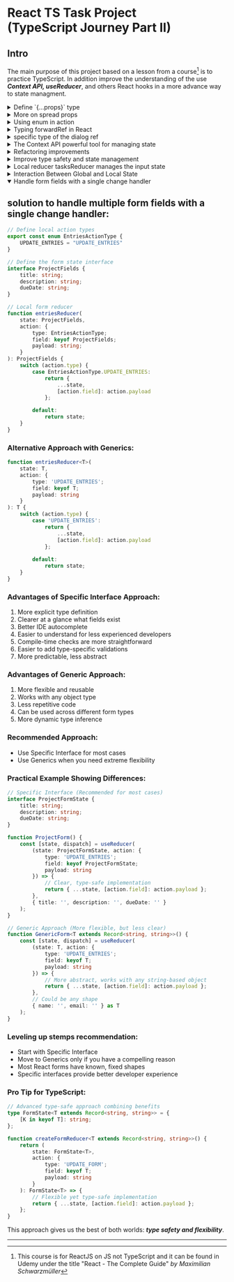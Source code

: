 # React TS Task Project <br> (TypeScript Journey Part II)

## Intro
The main purpose of this project based on a lesson from a course[^1] is to practice TypeScript. In addition improve the understanding of the use ***Context API, useReducer***, and others React hooks in a more advance way to state managment.

<details><summary>Define `{...props}` type</summary>
 
## How to define the spread property in a component
### Narrowing came to the rescue
 
 I spent quite a lot of time trying to solve this doubt on how to type the spread property of a component what is shown in the next snippet:

---

 ```ts
interface InputProps { 
isTextarea: boolean, 
label: string, 
props: // Which type is this? 
} 

export default function input({ isTextarea, label, ...props }: InputProps)
{ 
  return ( 
    <p>
      <label htmlFor="">{label}</label> 
      {isTextarea ? <textarea {...props} /> : <input {...props} />} 
    </p> 
) 
}
 ```
For the props field in the InputProps interface, we want to account for the different props accepted by `<textarea>` and `<input>`. Since textarea and input elements share many props but also have unique ones, we can use TypeScript's built-in utility types. 

## Solution

We can use a discriminated union to conditionally handle the props depending on the isTextarea flag. Here's how:

```ts
import React from "react";

interface InputPropsBase {
  label: string;
}

interface InputPropsTextArea extends InputPropsBase {
  isTextarea: true;
  props?: React.TextareaHTMLAttributes<HTMLTextAreaElement>;
}

interface InputPropsInput extends InputPropsBase {
  isTextarea: false;
  props?: React.InputHTMLAttributes<HTMLInputElement>;
}

type InputProps = InputPropsTextArea | InputPropsInput;
```
## Explanation
1. **Base Properties:**<br>
   * The label property is common to both cases, so it's extracted into a base interface InputPropsBase.

2. **Conditional Props:**<br>
   * *InputPropsTextArea:* Includes isTextarea: true and allows `React.TextareaHTMLAttributes<HTMLTextAreaElement> as props`.
   * *InputPropsInput:* Includes isTextarea: false and allows `React.InputHTMLAttributes<HTMLInputElement> as props`.

3. **Discriminated Union:**<br>
   * Using `isTextarea` as the discriminator ensures that TypeScript will enforce the correct props type based on its value.

4. **Default Props:**<br>
   * Added `props = {}` to avoid undefined props when spreading.

However the spread operator `(...props)` does not automatically narrow the type of props to either `React.TextareaHTMLAttributes<HTMLTextAreaElement>` or `React.InputHTMLAttributes<HTMLInputElement>` based on `isTextarea`. Like:

```ts
export default function Input({ isTextarea, label, props = {} }: InputProps) {
  return (
    <p>
      <label htmlFor="">{label}</label>
      {isTextarea ? (
        <textarea {...props} /> //This going to cause a mismatch
      ) : (
        <input {...props} /> //This going to cause a mismatch
      )}
    </p>
  );
}

```
It's going to attempt to assign the full union of both types to each element, causing a mismatch for event handlers like `onChange`.

We need to narrow the type explicitly before spreading props. 

### Narrow Props Based on isTextarea

```ts
export default function Input({ isTextarea, label, props = {} }: InputProps) {
  if (isTextarea) {
    // Narrow to TextArea props
    const textareaProps = props as React.TextareaHTMLAttributes<HTMLTextAreaElement>;
    return (
      <p>
        <label htmlFor="">{label}</label>
        <textarea {...textareaProps} />
      </p>
    );
  } else {
    // Narrow to Input props
    const inputProps = props as React.InputHTMLAttributes<HTMLInputElement>;
    return (
      <p>
        <label htmlFor="">{label}</label>
        <input {...inputProps} />
      </p>
    );
  }
}
```
## Explanation 
1. **Explicit Type Narrowing:**<br>
  Before spreading props, explicitly cast props to the correct type (`TextareaHTMLAttributes` or `InputHTMLAttributes`) using a `const` assignment.This ensures TypeScript knows the exact type of props when spreading into the respective element.

2. **Union Resolution:**<br>
  The conditional `if (isTextarea)` ensures TypeScript understands which branch is active, allowing us to safely narrow props.

3. **Safe Spreading:**<br>
  After narrowing, spreading `textareaProps` or `inputProps` will no longer throw type errors, as their types align perfectly with the attributes of `<textarea>` and `<input>` respectively.

***TypeScript's type narrowing** requires clear distinctions in code flow, and unions don’t automatically propagate to props when destructuring. By explicitly casting and separating the logic, we ensure correctness.*

</details>

<details><summary>More on spread props</summary>
 
##  Using `onClick` in a `<button>`
```ts
import React from "react";

interface ButtonProps extends React.ButtonHTMLAttributes<HTMLButtonElement> {
  label: string;
}

export default function Button({ label, ...props }: ButtonProps) {
  return (
    <button {...props}>
      {label}
    </button>
  );
}
```
###  Explanation:
By extending `React.ButtonHTMLAttributes<HTMLButtonElement>`, the Button component automatically supports all valid attributes of a `<button>`, such as onClick, disabled, type, etc.
 
### TypeScript Validation
1. **TypeScript ensures that:**

   - `onClick` is properly typed as <br>
   `(event: React.MouseEvent<HTMLButtonElement>) => void.`
   - Other invalid attributes are caught. For example, passing an invalid attribute like rows to a `<button>` would result in an error:
```ts
<Button label="Invalid Button" rows={3} /> // ❌ Error: 'rows' does not exist on type 'ButtonHTMLAttributes<HTMLButtonElement>'
```
### Key Takeaways
   - onClick is an intrinsic attribute of `<button>`, and we don’t need to define it explicitly in our interface when extending `React.ButtonHTMLAttributes<HTMLButtonElement>`.
   - Using TypeScript’s intrinsic attributes for HTML elements ensures our props are aligned with the standard DOM attributes.

### Why Use label Instead of children?
1. **Semantic Clarity:**
   - label explicitly communicates that the string is the button's text content.
   - children is more generic and implies flexibility (e.g., the ability to nest other components).
2. **Consistency:**
   - If your component has other structured props (like icon, variant, etc.), using label keeps the API clear and avoids ambiguity:
```ts
<Button label="Click Me" icon={<Icon />} variant="primary" />;
```
3. **Flexibility for Other Features:**
   - If we later decide to allow additional customizations (like an optional icon or aria-label for accessibility), having a dedicated label makes it easier to manage:
```ts
interface ButtonProps extends React.ButtonHTMLAttributes<HTMLButtonElement> {
  label: string; // Text shown on the button
  icon?: React.ReactNode; // Optional icon to display
}

<Button label="Click Me" icon={<Icon />} />;
```
### Comparison
Using children:
```ts
<Button onClick={() => alert("Clicked!")}>Click Me</Button>;
```
Using label:
```ts
<Button onClick={() => alert("Clicked!")} label="Click Me" />;
```
Both work, but the second option (label) is more explicit for text-only buttons.
</details>
<details><summary>Using enum in action</summary>
 
##  Criteria of using enum
Using an enum for ActionType in reducers can make our code clearer and safer by:

1. **Providing a single source of truth:** The enum creates a set list of possible action types, making it easy to update action names in one place. It avoids typos that might happen if you used plain strings each time and provides TypeScript's auto-complete.

2. **Improving type safety:** When using enum with a union type (like Action), TypeScript can catch when an invalid action type is passed. Without an enum, you'd rely on string literals, which are more error-prone.

3. **Better readability:** enum values are descriptive, improving code readability when you use them in a switch statement or within the reducer. This makes it immediately clear what actions the reducer supports.

In this setup, ActionType is reusable if you expand the app, ensuring consistency in any part of the app that uses these actions.

</details>
<details><summary>Typing forwardRef in React</summary>
 
## Properly type our React.forwardRef function for Input
### handle the ref argument
So starting with this part of the Input component:
```ts
const Input = React.forwardRef(function Input({ isTextarea, label, props = {} }: InputProps, ref) {
    //code...
    <textarea ref={ref} className={classesInput} {...textareaProps} />
    //more code...
    <input ref={ref} className={classesInput} {...inputProps} />
    })
```
 To properly type our `React.forwardRef` function for `Input`, we need to handle the ref argument and its typing. Since ref will either point to a textarea or an input element based on the `isTextarea` prop, you'll need to define a generic type that accommodates both.

Here’s the updated and typed `React.forwardRef` implementation:
```ts
// models.read-the-docs
interface InputPropsBase {
    label: string;
}

interface InputPropsTextArea extends InputPropsBase {
    isTextarea: true;
    props?: React.TextareaHTMLAttributes<HTMLTextAreaElement>;
}

interface InputPropsInput extends InputPropsBase {
    isTextarea: false;
    props?: React.InputHTMLAttributes<HTMLInputElement>;
}

type InputProps = InputPropsTextArea | InputPropsInput;

// Input.tsx
const Input = React.forwardRef<
    HTMLTextAreaElement | HTMLInputElement,
    InputProps
>(function Input({ isTextarea, label, props = {} }: InputProps, ref) {
  //code...
    <textarea
        ref={ref as React.Ref<HTMLTextAreaElement>}
        className={classesInput}
        {...textareaProps}
    />
    //more code...
    <input
        ref={ref as React.Ref<HTMLInputElement>}
        className={classesInput}
        {...inputProps}
    />
    })
```
### Key Changes and Explanation:
1. **ForwardRef Type:**
   - The `React.forwardRef` generic type is defined as `<HTMLTextAreaElement | HTMLInputElement, InputProps>`.
   - This ensures the ref can point to either an HTMLTextAreaElement or an `HTMLInputElement`, based on `isTextarea`.
2. **Casting ref:**
   - Inside the conditional branches, the ref is cast to the appropriate type using `React.Ref<HTMLTextAreaElement>` or `React.Ref<HTMLInputElement>`.
3. **Fallback for props:**
   - The props property in InputProps is still optional and defaults to an empty object ({}).
### Usage:
When consuming the Input component with a ref, TypeScript will correctly infer the type based on the isTextarea prop:
```ts
// NewProject.tsx
import React from "react";
import Input from "./Input";

export default function NewProject() {

    const title = React.useRef<HTMLInputElement>(null);
    const description = React.useRef<HTMLTextAreaElement>(null);
    const dueDate = React.useRef<HTMLInputElement>(null);
     return (
      // code component
       <Input
                    ref={title}
                    isTextarea={false}
                    label="Title"
                    props={{ type: "text", placeholder: "Enter text" }}
                />
                <Input
                    ref={description}
                    label="Description"
                    props={{ placeholder: "Enter your description" }}
                    isTextarea
                />
                <Input
                    ref={dueDate}
                    isTextarea={false}
                    label="Due Date"
                    props={{ type: "date" }}
                />
      //more code...
     )
   }
 ```
</details>
<details><summary>specific type of the dialog ref </summary>
 
## Defining type in Modal component 
```ts
//Modal.tsx
//code of the component
            open() {
                if (dialog.current !== undefined) dialog.current.showModal(); // ❌Error: Property 'showModal' does not exist on type 'never'.ts(2339) 
            }
//some more code..
            <dialog ref={dialog}>{children}</dialog>, // ❌Error:  Type 'MutableRefObject<undefined>' is not assignable to type 'LegacyRef<HTMLDialogElement> | undefined'. Type 'MutableRefObject<undefined>' is not assignable to type 'RefObject<HTMLDialogElement>'. Types of property 'current' are incompatible. Type 'undefined' is not assignable to type 'HTMLDialogElement | null'.ts(2322)
```
###  Solution
 By default, `React.useRef()` is initialized with undefined, leading TypeScript to infer the type as `MutableRefObject<undefined>`. Since we're working with an HTML `<dialog>` element, we should provide the correct type for the dialog `ref: HTMLDialogElement | null`.
Here's a corrected version of your Modal component:

```ts
// Ensure the modal root exists
const modalRoot = document.getElementById("modal-root");

const Modal = forwardRef(function Modal(
  { children }: ModalProps,
  ref: React.Ref<{ open: () => void }>
) {
  // Define the ref with the correct type
  const dialog = useRef<HTMLDialogElement | null>(null);

  // Use imperative handle to expose functions to the parent component
  useImperativeHandle(ref, () => ({
    open() {
      if (dialog.current) {
        dialog.current.showModal();
      }
    },
  }));

  // Render the dialog inside the modal root using portals
  if (modalRoot) {
    return createPortal(
      <dialog ref={dialog}>{children}</dialog>,
      modalRoot
    );
  }

  return null;
});
```
## Explanation of Fixes:
1. **Type for dialog Ref:**
   - Changed `const dialog = useRef();` to `const dialog = useRef<HTMLDialogElement | null>(null);` to specify that the dialog ref references an HTML `<dialog>` element.
2. **useImperativeHandle Type:**
   - Defined the type of `ref` as `React.Ref<{ open: () => void }>` to specify that the parent component can use the open function.
3. **Portal Check:**
   - Added a check for modalRoot to handle cases where modal-root is missing, ensuring a graceful fallback.
4. **createPortal Typing:**
   - Fixed dialog ref type mismatch by ensuring it matches the expected type `React.RefObject<HTMLDialogElement>`.
*This should eliminate the TypeScript errors and ensure proper type safety in your component.*

## Why ref as React.Ref<{ open: () => void }>?
1. **Default Behavior of ref:**
   - Normally, a ref in React points directly to an element (`HTMLDialogElement`, `HTMLDivElement`, etc.). However, when you use `forwardRef` with imperative handles, you're essentially customizing what the parent can "see" through that ref.

2. **Custom API for the Parent:**
   - Instead of exposing the raw DOM node (HTMLDialogElement), you're exposing an object with specific methods, like `{ open: () => void }`. TypeScript requires we to explicitly define the shape of that object.

3. **React's Ref Type:**<br>
The type `React.Ref<T>` represents a ref that can either:
   - Be a callback ref (function).
   - Be a `RefObject<T>` (created by useRef).
   - Or be null.

Since our component will expose the open() method, we declare the ref type as `React.Ref<{ open: () => void }>`, letting TypeScript know exactly what the parent will receive.
</details>

<details><summary>The Context API powerful tool for managing state</summary>
 
##  The Context API in ReactJS
 The Context API in ReactJS is a powerful tool for managing state and passing data through a component tree without prop drilling. When combined with TypeScript, it provides additional advantages, but it also introduces specific challenges. Below is a detailed breakdown:

## Advantages of Context API with TypeScript
1. **Avoids Prop Drilling**

   - Context simplifies the process of passing data deeply nested in a component tree. This is especially useful for global states like themes, authentication, or language preferences.
2. **Improved Type Safety**

   - TypeScript ensures that the context's shape is consistent across components. With well-defined types, developers are less prone to runtime errors caused by mismatched data structures.
3. **Better Developer Experience**

   - Intellisense in IDEs (e.g., VSCode) leverages TypeScript types, making it easier to use context values correctly and reducing the learning curve for new developers.
4. **Scalability for Small to Medium Apps**

   - Context API works well for apps with manageable state requirements, providing a simpler alternative to libraries like Redux for medium-sized projects.
5. **Integration with useReducer**

   - Combining Context with **useReducer** and **TypeScript** allows for fine-grained control over state and action types, enabling a structured state management approach.
6. **No Additional Dependencies**

   - Context API is built into React, eliminating the need for external libraries. TypeScript complements it seamlessly without requiring extra tools.

## Disadvantages of Context API with TypeScript
1. **Verbose Type Definitions**

   - Defining types for the context, provider, and consumer can be tedious, especially for complex contexts. <br> Example:
```ts
interface ContextProps {
    selectedProjectId: undefined | null | ProjectProps["id"];
    projects: ProjectProps[];
    onStartAddProject(): void;
    onCancelProject: () => void;
    onSelectedProject: (id: ProjectProps["id"]) => void;
    onAddProject: (projectData: ProjectFieldsProps) => void;
    onDeleteProject: () => void;
    project: ProjectProps | undefined;
    highlightSelectedID: ProjectProps["id"];
}
```

2. **Performance Overhead**

   - Context updates can trigger re-renders of all components consuming the context, even if they don't need the updated value. Managing performance with memoization and optimization becomes crucial.
3. **Boilerplate Code**

   - Creating the context, provider, and consumer involves repetitive patterns. With TypeScript, this can feel even more cumbersome due to the explicit type annotations.
4. **Scaling Issues**

   - For larger applications, using multiple contexts or deeply nested providers can lead to "provider hell." Managing multiple contexts with TypeScript requires meticulous type organization.
5. **Debugging Challenges**

   - Debugging context value propagation and unintended re-renders can be challenging. The TypeScript layer may make issues harder to trace due to the abstraction of types.
6. **Limited Suitability for Complex State Management**

   - For highly complex or frequently changing states, Context API becomes less efficient. Libraries like Redux or Zustand, which integrate well with TypeScript, may be better alternatives.
## When to Use Context API with TypeScript
- Small to medium-sized projects with straightforward global state requirements.
- Apps where type safety and structured data passing are critical.
- When avoiding external state management libraries like Redux or Zustand.
## When to Avoid or Limit Context API
- Large-scale projects with extensive state or complex interdependencies.
- Scenarios requiring frequent updates across unrelated components (better handled with ***Redux, Zustand***, or similar).

</details>
<details><summary>Refactoring improvements</summary>
 
## Organization & Avoiding Performance Overhead
1. **Better Type Organization:**

   - Separated types into dedicated files for better organization
   - Used more specific naming conventions
   - Added type aliases for commonly used types
   - Removed redundant interfaces and consolidated types


2. **Performance Optimizations:**

    - Split the context into separate state and dispatch contexts to prevent unnecessary rerenders
    - Added useCallback and useMemo hooks for memoization
    - Created custom hooks to encapsulate logic and provide better reusability
    - Moved complex computations into hooks


3. **Code Structure Improvements:**

   - Separated concerns into different files (types, actions, reducer, hooks)
   - Created a custom useProjects hook to encapsulate all project-related logic
   - Improved naming conventions for better clarity
   - Added better error handling in context hooks


5. **State Management Improvements:**

    - Simplified the state structure
    - Made the reducer more predictable with better type safety
    - Added proper null checks in the reducer
    - Improved action type naming for better debugging


6. **Additional Safety Features:**

    - Added runtime checks for context usage
    - Improved type safety throughout the application
    - Added proper undefined checks
    - Made the initial state more explicit


7. **Developer Experience Improvements:**

    - Better file organization
    - More consistent naming conventions
    - Improved type exports
    - Better separation of concerns
 

</details>
<details><summary>Improve type safety and state management</summary>
 
##  Making the states even more explicit and type-safe
```ts
import { Project, ProjectId } from "./project";

export type ProjectViewState =
    | { type: "NO_SELECTION" }
    | { type: "ADDING_NEW" }
    | { type: "SELECTED"; projectId: ProjectId };

export interface ProjectState {
    viewState: ProjectViewState;
    projects: Project[];
}
```
1. **Type-Safe View States:**

    - Used discriminated unions to make states explicit and type-safe
    - Each state carries its own relevant data
    - Impossible to access invalid state combinations
    - TypeScript can infer the correct types in each state


2. Simplified State Checks:

    - No more null/undefined checks needed
    - Pattern matching in switch statements is type-safe
    - Helper methods in useProjects for state checking


3. Better Type Safety:

    - The reducer can't accidentally return invalid states
    - Components get proper type inference
    - State transitions are more explicit and safer


4. Improved Developer Experience:

    - Better IDE support with type hints
    - Easier to understand state flow
    - Less prone to runtime errors
    - More maintainable code


5. Performance Benefits:

    - Cleaner memoization
    - More efficient state updates
    - Better state organization
 

</details>
<details><summary>Local reducer tasksReducer manages the input state</summary>
 I added a new component to add tasks to the project app, first my approach was with React.useRef() hook. 

 ```ts
export default function NewTask() {
    const { addTask } = useProjects();
    const entryTaskRef = React.useRef<HTMLInputElement>(null);
    const handleSave = () => {
        if (!entryTaskRef.current) return null;
        const enterTask = entryTaskRef.current.value;
        addTask({ text: enterTask });
        entryTaskRef.current.value = "" //DOM manipulation
    }

    return (
        <div className="flex gap-4">
            <Input ref={entryTaskRef} label="Task" props={{ placeholder: "Enter a task" }} />
            <Button onClick={handleSave} label="Add task" variant="text" />
        </div>
    );
}
```
Thou this approach has some advantages like:
1. Direct DOM manipulation for clearing input
2. Accessing input value directly
3. Simple implementation

It's not a recommended solution so I opted for a local reducer
##  Local reducer tasksReducer manages the input state

```ts
// Define a local action type for the input
const enum LocalActionType {
    SET_TASK_TEXT = "SET_TASK_TEXT",
    CLEAR_TASK_TEXT = "CLEAR_TASK_TEXT"
}

// Local reducer for managing input state
function tasksReducer(state: string, action: { type: LocalActionType, payload?: string }): string {
    switch (action.type) {
        case LocalActionType.SET_TASK_TEXT:
            return action.payload || '';
        case LocalActionType.CLEAR_TASK_TEXT:
            return '';
        default:
            return state;
    }
}
```
## Benefits of this Approach:

1. Maintains reducer pattern consistent with your global state management
2. Uses local reducer for input state management
3. Keeps the component's state management predictable
4. Provides flexibility for more complex input state logic
5. Integrates seamlessly with your existing project structure

**Comparison with Previous Approaches:**

- More aligned with your existing reducer-based architecture
- Provides more controlled state management than useRef
- Allows for easy extension of input state logic
- Keeps the component declarative and type-safe

**The local reducer tasksReducer manages the input state with two actions:**

```ts
SET_TASK_TEXT: Updates the input text
CLEAR_TASK_TEXT: Resets the input text
```
This solution bridges the gap between the simple useState approach and our existing reducer pattern, providing a clean, predictable way to manage the task input state. 

</details>
<details><summary>Interaction Between Global and Local State</summary>
 
##  Principles of State Management:

1. **Global State (Managed by Context/Reducer)**

    - Application-wide UI states
    - Selected entities (projects, current view)
    - Persistent data across components
    - States that multiple components need to access


2. **Local State (Managed by Local Reducer/useState)**

    - Form inputs
    - Temporary UI states specific to a component
    - Complex logic for a single component
    - States that don't affect the entire application



### Benefits of this Approach:

  - Clear separation of concerns
  - Flexible state management
  - Easy to track and update application state
  - Maintains a single source of truth
  - Allows for complex state interactions

### Interaction Between Global and Local State:

  - Local state can trigger global state updates
  - Global state can influence local state rendering
  - Validation and complex logic can be shared

## Recommendations:

1. Keep global state minimal and focused
2. Use local state for component-specific interactions
3. Create clear boundaries between global and local state
4. Use global actions to update view state and trigger global changes
</details>
<details open><summary>Handle form fields with a single change handler</summary>
 
## solution to handle multiple form fields with a single change handler:
```ts
// Define local action types
export const enum EntriesActionType {
    UPDATE_ENTRIES = "UPDATE_ENTRIES"
}

// Define the form state interface
interface ProjectFields {
    title: string;
    description: string;
    dueDate: string;
}

// Local form reducer
function entriesReducer(
    state: ProjectFields,
    action: {
        type: EntriesActionType;
        field: keyof ProjectFields;
        payload: string;
    }
): ProjectFields {
    switch (action.type) {
        case EntriesActionType.UPDATE_ENTRIES:
            return {
                ...state,
                [action.field]: action.payload
            };

        default:
            return state;
    }
}
```

### Alternative Approach with Generics:
```ts
function entriesReducer<T>(
    state: T, 
    action: { 
        type: 'UPDATE_ENTRIES';
        field: keyof T;
        payload: string 
    }
): T {
    switch (action.type) {
        case 'UPDATE_ENTRIES':
            return { 
                ...state, 
                [action.field]: action.payload 
            };
        
        default:
            return state;
    }
}
```
### Advantages of Specific Interface Approach:

1. More explicit type definition
2. Clearer at a glance what fields exist
3. Better IDE autocomplete
4. Easier to understand for less experienced developers
5. Compile-time checks are more straightforward
6. Easier to add type-specific validations
7. More predictable, less abstract

### Advantages of Generic Approach:

1. More flexible and reusable
2. Works with any object type
3. Less repetitive code
4. Can be used across different form types
5. More dynamic type inference

### Recommended Approach:

  - Use Specific Interface for most cases
  - Use Generics when you need extreme flexibility

### Practical Example Showing Differences:
```ts
// Specific Interface (Recommended for most cases)
interface ProjectFormState {
    title: string;
    description: string;
    dueDate: string;
}

function ProjectForm() {
    const [state, dispatch] = useReducer(
        (state: ProjectFormState, action: { 
            type: 'UPDATE_ENTRIES';
            field: keyof ProjectFormState;
            payload: string 
        }) => {
            // Clear, type-safe implementation
            return { ...state, [action.field]: action.payload };
        },
        { title: '', description: '', dueDate: '' }
    );
}

// Generic Approach (More flexible, but less clear)
function GenericForm<T extends Record<string, string>>() {
    const [state, dispatch] = useReducer(
        (state: T, action: { 
            type: 'UPDATE_ENTRIES';
            field: keyof T;
            payload: string 
        }) => {
            // More abstract, works with any string-based object
            return { ...state, [action.field]: action.payload };
        },
        // Could be any shape
        { name: '', email: '' } as T
    );
}
```
### Leveling up stemps recommendation:

  - Start with Specific Interface
  - Move to Generics only if you have a compelling reason
  - Most React forms have known, fixed shapes
  - Specific interfaces provide better developer experience

### Pro Tip for TypeScript:
```ts
// Advanced type-safe approach combining benefits
type FormState<T extends Record<string, string>> = {
    [K in keyof T]: string;
};

function createFormReducer<T extends Record<string, string>>() {
    return (
        state: FormState<T>, 
        action: { 
            type: 'UPDATE_FORM';
            field: keyof T;
            payload: string 
        }
    ): FormState<T> => {
        // Flexible yet type-safe implementation
        return { ...state, [action.field]: action.payload };
    };
}
```
This approach gives us the best of both worlds: ***type safety and flexibility***.
</details>

---

[^1]: This course is for ReactJS on JS not TypeScript and it can be found in Udemy under the title "React - The Complete Guide" *by Maximilian Schwarzmüller*
